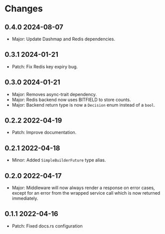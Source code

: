 # Changes

## 0.4.0 2024-08-07

- Major: Update Dashmap and Redis dependencies.

## 0.3.1 2024-01-21

- Patch: Fix Redis key expiry bug.

## 0.3.0 2024-01-21

- Major: Removes async-trait dependency.
- Major: Redis backend now uses BITFIELD to store counts.
- Major: Backend return type is now a `Decision` enum instead of a `bool`.

## 0.2.2 2022-04-19

- Patch: Improve documentation.

## 0.2.1 2022-04-18

- Minor: Added `SimpleBuilderFuture` type alias.

## 0.2.0 2022-04-17

- Major: Middleware will now always render a response on error cases, except for an error from the wrapped service call 
  which is now returned immediately.

## 0.1.1 2022-04-16

- Patch: Fixed docs.rs configuration
